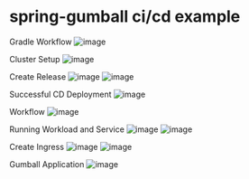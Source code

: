 # spring-gumball ci/cd example

Gradle Workflow
![image](https://user-images.githubusercontent.com/66948916/143933564-6586454f-c61f-4596-8a4f-f30678245eec.png)

Cluster Setup
![image](https://user-images.githubusercontent.com/66948916/144024132-1ac3677f-f0aa-43b3-abe2-f528a5c87d88.png)

Create Release
![image](https://user-images.githubusercontent.com/66948916/144024452-a4b4b037-604a-4a34-8d6e-6e1318628698.png)
![image](https://user-images.githubusercontent.com/66948916/144032900-ce2c4341-f984-443d-be98-8101ec8be042.png)

Successful CD Deployment
![image](https://user-images.githubusercontent.com/66948916/144030348-7fad3773-f0a0-4030-80a8-09b7ff086739.png)

Workflow
![image](https://user-images.githubusercontent.com/66948916/144032751-891f416b-2dea-449d-bb8b-15f305e7d482.png)

Running Workload and Service
![image](https://user-images.githubusercontent.com/66948916/144030906-6dbd71b4-ef73-413f-82e3-91947316a64a.png)
![image](https://user-images.githubusercontent.com/66948916/144030864-e324e449-eefb-4581-9e89-dbda93e38cd7.png)


Create Ingress
![image](https://user-images.githubusercontent.com/66948916/144031368-15fe7fbc-f8be-4b3e-b2b7-808cf3ae049d.png)
![image](https://user-images.githubusercontent.com/66948916/144032420-9016165f-1132-4654-b4a3-4ce1dc0cb94a.png)


Gumball Application
![image](https://user-images.githubusercontent.com/66948916/144032527-4a755293-6e7e-4d3a-a124-23c406485c29.png)
